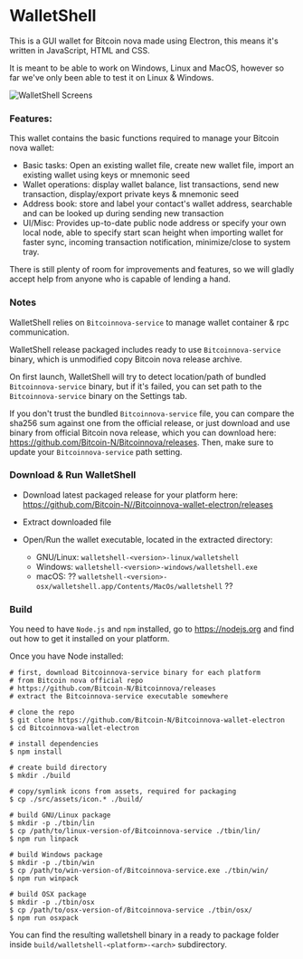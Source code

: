 # WalletShell

This is a GUI wallet for Bitcoin nova made using Electron, this means it's written in JavaScript, HTML and CSS. 

It is meant to be able to work on Windows, Linux and MacOS, however so far we've only been able to test it on Linux &amp; Windows.

![WalletShell Screens](http://pool.bitcoinn.biz/bitcoin-nova.png "WalletShell Screens")

### Features:
This wallet contains the basic functions required to manage your Bitcoin nova wallet:
  * Basic tasks: Open an existing wallet file, create new wallet file, import an existing wallet using keys or mnemonic seed
  * Wallet operations: display wallet balance, list transactions, send new transaction, display/export private keys &amp; mnemonic seed
  * Address book: store and label your contact's wallet address, searchable and can be looked up during sending new transaction
  * UI/Misc: Provides up-to-date public node address or specify your own local node, able to specify start scan height when importing wallet for faster sync, incoming transaction notification, minimize/close to system tray.

There is still plenty of room for improvements and features, so we will gladly accept help from anyone who is capable of lending a hand.

### Notes

WalletShell relies on `Bitcoinnova-service` to manage wallet container &amp; rpc communication.

WalletShell release packaged includes ready to use `Bitcoinnova-service` binary, which is unmodified copy Bitcoin nova release archive.

On first launch, WalletShell will try to detect location/path of bundled `Bitcoinnova-service` binary, but if it's failed, you can set path to the `Bitcoinnova-service` binary on the Settings tab.

If you don't trust the bundled `Bitcoinnova-service` file, you can compare the sha256 sum against one from the official release, or just download and use binary from official Bitcoin nova release, which you can download here: https://github.com/Bitcoin-N/Bitcoinnova/releases. Then,  make sure to update your `Bitcoinnova-service` path setting.

### Download &amp; Run WalletShell

* Download latest packaged release for your platform here: https://github.com/Bitcoin-N//Bitcoinnova-wallet-electron/releases

* Extract downloaded file
* Open/Run the wallet executable, located in the extracted directory:  
  * GNU/Linux: `walletshell-<version>-linux/walletshell`
  * Windows: `walletshell-<version>-windows/walletshell.exe`
  * macOS: ?? `walletshell-<version>-osx/walletshell.app/Contents/MacOs/walletshell` ??


### Build
You need to have `Node.js` and `npm` installed, go to https://nodejs.org and find out how to get it installed on your platform.

Once you have Node installed:
```
# first, download Bitcoinnova-service binary for each platform
# from Bitcoin nova official repo
# https://github.com/Bitcoin-N/Bitcoinnova/releases
# extract the Bitcoinnova-service executable somewhere

# clone the repo
$ git clone https://github.com/Bitcoin-N/Bitcoinnova-wallet-electron
$ cd Bitcoinnova-wallet-electron

# install dependencies
$ npm install

# create build directory
$ mkdir ./build

# copy/symlink icons from assets, required for packaging
$ cp ./src/assets/icon.* ./build/

# build GNU/Linux package
$ mkdir -p ./tbin/lin
$ cp /path/to/linux-version-of/Bitcoinnova-service ./tbin/lin/
$ npm run linpack

# build Windows package
$ mkdir -p ./tbin/win
$ cp /path/to/win-version-of/Bitcoinnova-service.exe ./tbin/win/
$ npm run winpack

# build OSX package
$ mkdir -p ./tbin/osx
$ cp /path/to/osx-version-of/Bitcoinnova-service ./tbin/osx/
$ npm run osxpack
```

You can find the resulting walletshell binary in a ready to package folder inside `build/walletshell-<platform>-<arch>` subdirectory.


